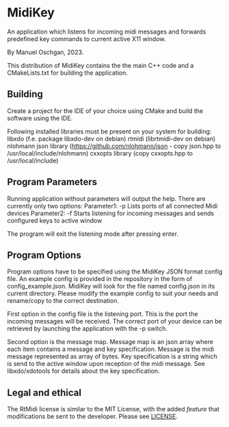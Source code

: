 # MidiKey

An application which listens for incoming midi messages and forwards predefined key commands to current active X11 window.

By Manuel Oschgan, 2023.

This distribution of MidiKey contains the the main C++ code and a CMakeLists.txt for building the application.

## Building

Create a project for the IDE of your choice using CMake and build the software using the IDE.

Following installed libraries must be present on your system for building:
libxdo (f.e. package libxdo-dev on debian)
rtmidi (librtmidi-dev on debian)
nlohmann json library (https://github.com/nlohmann/json - copy json.hpp to /usr/local/include/nlohmann)
cxxopts library (copy cxxopts.hpp to /usr/local/include)

## Program Parameters

Running application without parameters will output the help.
There are currently only two options:
Parameter1: -p Lists ports of all connected Midi devices
Parameter2: -f Starts listening for incoming messages and sends configured keys to active window

The program will exit the listening mode after pressing enter.

## Program Options

Program options have to be specified using the MidiKey JSON format config file. An example config is provided in the repository
in the form of config_example.json.
MidiKey will look for the file named config.json in its current directory. Please modify the example config to suit your needs
and rename/copy to the correct destination.

First option in the config file is the listening port. This is the port the incoming messages will be received. The correct port of your
device can be retrieved by launching the application with the -p switch.

Second option is the message map. Message map is an json array where each item contains a message and key specification.
Message is the midi message represented as array of bytes. Key specification is a string which is send to the active window
upon reception of the midi message. See libxdo/xdotools for details about the key specification.

## Legal and ethical

The RtMidi license is similar to the MIT License, with the added *feature* that modifications be sent to the developer.  Please see [LICENSE](LICENSE).